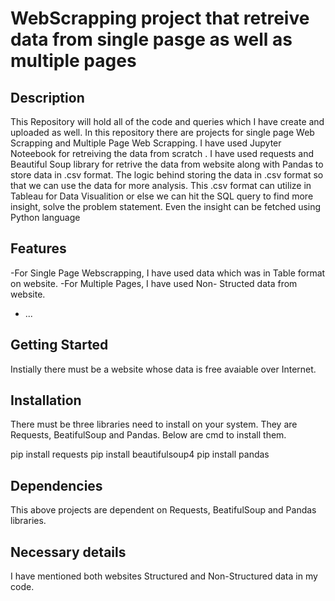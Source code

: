 # WebScrapping project that retreive data from single pasge as well as multiple pages

## Description
This Repository will hold all of the code and queries which I have create and uploaded as well. In this repository there are projects for single page Web Scrapping and Multiple Page Web Scrapping. I have used Jupyter Noteebook for retreiving the data from scratch . I have used requests and Beautiful Soup library for retrive the data from website along with Pandas to store data in .csv format. The logic behind storing the data in .csv format so that we can use the data for more analysis. This .csv format can utilize in Tableau for Data Visualition or else we can hit the SQL query to find more insight, solve the problem statement. Even the insight can be fetched using Python language

## Features
-For Single Page Webscrapping, I have used data which was in Table format on website.
-For Multiple Pages, I have used Non- Structed data from website.
- ...

## Getting Started
Instially there must be a website whose data is free avaiable over Internet.

## Installation
There must be three libraries need to install on your system. They are Requests, BeatifulSoup and Pandas. Below are cmd to install them.

pip install requests
pip install beautifulsoup4
pip install pandas


## Dependencies
This above projects are dependent on Requests, BeatifulSoup and Pandas libraries. 

## Necessary details
I have mentioned both websites Structured and Non-Structured data in my code. 
